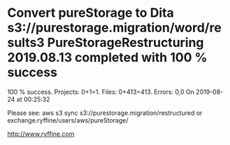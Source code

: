 # Convert pureStorage to Dita s3://purestorage.migration/word/results3 PureStorageRestructuring 2019.08.13 completed with 100 % success

100 % success. Projects: 0+1=1.  Files: 0+413=413. Errors: 0,0  On 2019-08-24 at 00:25:32



Please see: aws s3 sync s3://purestorage.migration/restructured or exchange.ryffine/users/aws/pureStorage/

http://www.ryffine.com
